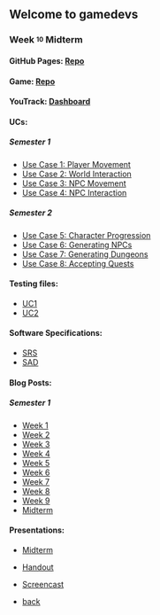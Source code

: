 ## Welcome to gamedevs

### Week <sup><sub>10</sub></sup> Midterm

#### GitHub Pages: [Repo](https://github.com/albgei/gamedevs/tree/gh-pages)
#### Game: [Repo](https://github.com/albgei/gamedevs/tree/main)
#### YouTrack: [Dashboard](https://dhbw-karlsruhe.myjetbrains.com/youtrack/dashboard?addwidget=%7B%22id%22%3A%22due-dates-calendar%22%2C%22directive%22%3A%22widget-custom%22%2C%22config%22%3A%7B%22created%22%3A%222021-11-11T10%3A34%3A22.541Z%22%2C%22customWidgetConfig%22%3A%7B%22search%22%3A%22%22%2C%22context%22%3A%7B%22shortName%22%3A%22ARTG%22%2C%22query%22%3A%22project%3A%20Art%2BGame%22%2C%22name%22%3A%22Art%2BGame%22%2C%22id%22%3A%220-62%22%2C%22%24type%22%3A%22Project%22%7D%2C%22title%22%3A%22%22%2C%22refreshPeriod%22%3A0%2C%22youTrack%22%3A%7B%22id%22%3A%2297a0c4c4-e627-426a-bf91-31f5df0cef27%22%2C%22homeUrl%22%3A%22https%3A%2F%2Fdhbw-karlsruhe.myjetbrains.com%2Fyoutrack%22%7D%2C%22scheduleField%22%3A%22Due%20Date%22%2C%22colorField%22%3A%22Priority%22%2C%22isDateAndTime%22%3Afalse%7D%7D%7D)


#### UCs:
##### Semester 1
- [Use Case 1: Player Movement](https://albgei.github.io/gamedevs/UCs/UC1_Main)
- [Use Case 2: World Interaction](https://albgei.github.io/gamedevs/UCs/UC2_Main)
- [Use Case 3: NPC Movement](https://albgei.github.io/gamedevs/UCs/UC3_Main)
- [Use Case 4: NPC Interaction](https://albgei.github.io/gamedevs/UCs/UC4_Main)

##### Semester 2
- [Use Case 5: Character Progression](https://albgei.github.io/gamedevs/UCs/UC5_Main)
- [Use Case 6: Generating NPCs](https://albgei.github.io/gamedevs/UCs/UC6_Generating_NPCs)
- [Use Case 7: Generating Dungeons](https://albgei.github.io/gamedevs/UCs/UC7_Main)
- [Use Case 8: Accepting Quests](https://albgei.github.io/gamedevs/UCs/UC8_Main)

#### Testing files:
- [UC1](https://albgei.github.io/gamedevs/UCs/UC1.feature)
- [UC2](https://albgei.github.io/gamedevs/UCs/UC2.feature)

#### Software Specifications:
- [SRS](https://albgei.github.io/gamedevs/SRS)
- [SAD](https://albgei.github.io/gamedevs/SAD)

#### Blog Posts:

##### Semester 1
- [Week 1](https://albgei.github.io/gamedevs/blog-2021-10-07)
- [Week 2](https://albgei.github.io/gamedevs/blog-2021-10-14)
- [Week 3](https://albgei.github.io/gamedevs/blog-2021-10-21)
- [Week 4](https://albgei.github.io/gamedevs/blog-2021-10-28)
- [Week 5](https://albgei.github.io/gamedevs/blog-2021-11-04)
- [Week 6](https://albgei.github.io/gamedevs/blog-2021-11-11)
- [Week 7](https://albgei.github.io/gamedevs/blog-2021-11-18)
- [Week 8](https://albgei.github.io/gamedevs/blog-2021-11-25)
- [Week 9](https://albgei.github.io/gamedevs/blog-2021-12-02)
- [Midterm](https://albgei.github.io/gamedevs/blog-2021-12-09)


#### Presentations:
- [Midterm](https://albgei.github.io/gamedevs/A+G%20Presentation%20Midterm.pptx)
- [Handout](https://albgei.github.io/gamedevs/Handout_ArtGame.pdf)
- [Screencast](https://albgei.github.io/gamedevs/Screencast%20Midterm%20Art+Game.mp4)



- [back](https://albgei.github.io/gamedevs/index)

<script src="https://utteranc.es/client.js"
        repo="albgei/gamedevs"
        issue-term="pathname"
        label="commentary_"
        theme="github-dark"
        crossorigin="anonymous"
        async>
